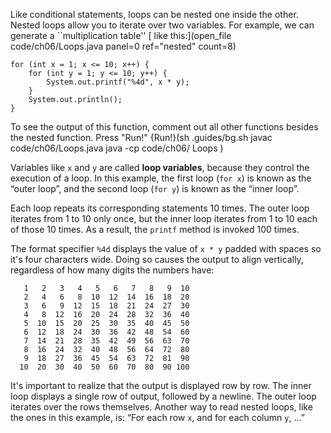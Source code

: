 Like conditional statements, loops can be nested one inside the other. Nested loops allow you to iterate over two variables. For example, we can generate a ``multiplication table'' [ like this:](open_file code/ch06/Loops.java panel=0 ref="nested" count=8)


```code
for (int x = 1; x <= 10; x++) {
    for (int y = 1; y <= 10; y++) {
        System.out.printf("%4d", x * y);
    }
    System.out.println();
}
```

To see the output of this function, comment out all other functions besides the nested function. Press "Run!"
{Run!}(sh .guides/bg.sh javac code/ch06/Loops.java java -cp code/ch06/ Loops )


Variables like `x` and `y` are called **loop variables**, because they control the execution of a loop. In this example, the first loop (`for x`) is known as the “outer loop”, and the second loop (`for y`) is known as the “inner loop”.

Each loop repeats its corresponding statements 10 times. The outer loop iterates from 1 to 10 only once, but the inner loop iterates from 1 to 10 each of those 10 times. As a result, the `printf` method is invoked 100 times.


The format specifier `%4d` displays the value of `x * y` padded with spaces so it's four characters wide. Doing so causes the output to align vertically, regardless of how many digits the numbers have:

```code
   1   2   3   4   5   6   7   8   9  10
   2   4   6   8  10  12  14  16  18  20
   3   6   9  12  15  18  21  24  27  30
   4   8  12  16  20  24  28  32  36  40
   5  10  15  20  25  30  35  40  45  50
   6  12  18  24  30  36  42  48  54  60
   7  14  21  28  35  42  49  56  63  70
   8  16  24  32  40  48  56  64  72  80
   9  18  27  36  45  54  63  72  81  90
  10  20  30  40  50  60  70  80  90 100
```

It's important to realize that the output is displayed row by row. The inner loop displays a single row of output, followed by a newline. The outer loop iterates over the rows themselves. Another way to read nested loops, like the ones in this example, is: “For each row `x`, and for each column `y`, ...”